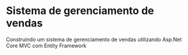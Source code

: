 # Sistema de gerenciamento de vendas

Construindo um sistema de gerenciamento de vendas utilizando Asp.Net Core MVC com Entity Framework
